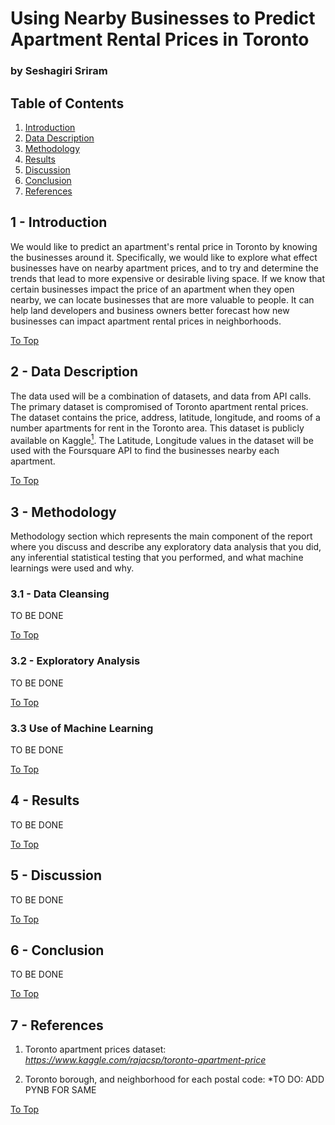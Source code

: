 # Using Nearby Businesses to Predict Apartment Rental Prices in Toronto
### by Seshagiri Sriram 


## Table of Contents
1. [Introduction](#1---introduction)
2. [Data Description](#2---data-description)
3. [Methodology](#3---methodology)
4. [Results](#4---results)
5. [Discussion](#5---discussion)
6. [Conclusion](#6---conclusion)
7. [References](#7---references)

## 1 - Introduction
We would like to predict an apartment's rental price in Toronto by knowing the businesses around it. Specifically, we would like to explore what effect businesses have on nearby apartment prices, and to try and determine the trends that lead to more expensive or desirable living space. If we know that certain businesses impact the price of an apartment when they open nearby, we can locate businesses that are more valuable to people. It can help land developers and business owners better forecast how new businesses can impact apartment rental prices in neighborhoods.


[To Top](#table-of-contents)

## 2 - Data Description
The data used will be a combination of datasets, and data from API calls. The primary dataset is compromised of Toronto apartment rental prices. The dataset contains the price, address, latitude, longitude, and rooms of a number apartments for rent in the Toronto area. This dataset is publicly available on Kaggle[<sup>1</sup>](#7---references). The Latitude, Longitude values in the dataset will be used with the Foursquare API to find the businesses nearby each apartment.

[To Top](#table-of-contents)

## 3 - Methodology 
Methodology section which represents the main component of the report where you discuss and describe any exploratory data analysis that you did, any inferential statistical testing that you performed, and what machine learnings were used and why.

### 3.1 - Data Cleansing
TO BE DONE 

[To Top](#table-of-contents)

### 3.2 - Exploratory Analysis
TO BE DONE 

[To Top](#table-of-contents)


### 3.3 Use of Machine Learning
TO BE DONE 

[To Top](#table-of-contents)

## 4 - Results

TO BE DONE 

[To Top](#table-of-contents)


## 5 - Discussion 

TO BE DONE 

[To Top](#table-of-contents)

## 6 - Conclusion 
TO BE DONE 

[To Top](#table-of-contents)

## 7 - References

1. Toronto apartment prices dataset: *https://www.kaggle.com/rajacsp/toronto-apartment-price*

2. Toronto borough, and neighborhood for each postal code:  *TO DO: ADD PYNB FOR SAME

[To Top](#table-of-contents)
